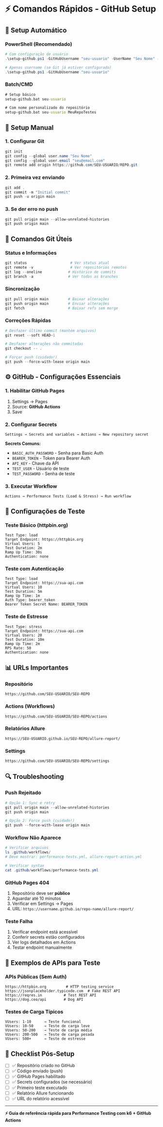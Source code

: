 # ⚡ Comandos Rápidos - GitHub Setup

## 🚀 Setup Automático

### PowerShell (Recomendado)
```powershell
# Com configuração de usuário
.\setup-github.ps1 -GitHubUsername "seu-usuario" -UserName "Seu Nome" -UserEmail "seu@email.com"

# Apenas username (se Git já estiver configurado)
.\setup-github.ps1 -GitHubUsername "seu-usuario"
```

### Batch/CMD
```cmd
# Setup básico
setup-github.bat seu-usuario

# Com nome personalizado do repositório  
setup-github.bat seu-usuario MeuRepoTestes
```

## 🔧 Setup Manual

### 1. Configurar Git
```powershell
git init
git config --global user.name "Seu Nome"
git config --global user.email "seu@email.com"
git remote add origin https://github.com/SEU-USUARIO/REPO.git
```

### 2. Primeira vez enviando
```powershell
git add .
git commit -m "Initial commit"
git push -u origin main
```

### 3. Se der erro no push
```powershell
git pull origin main --allow-unrelated-histories
git push origin main
```

## 🔄 Comandos Git Úteis

### Status e Informações
```powershell
git status                    # Ver status atual
git remote -v                 # Ver repositórios remotos
git log --oneline            # Histórico de commits
git branch -a                # Ver todas as branches
```

### Sincronização
```powershell
git pull origin main         # Baixar alterações
git push origin main         # Enviar alterações
git fetch                    # Baixar refs sem merge
```

### Correções Rápidas
```powershell
# Desfazer último commit (mantém arquivos)
git reset --soft HEAD~1

# Desfazer alterações não commitadas
git checkout -- .

# Forçar push (cuidado!)
git push --force-with-lease origin main
```

## ⚙️ GitHub - Configurações Essenciais

### 1. Habilitar GitHub Pages
1. Settings → Pages
2. Source: **GitHub Actions**
3. Save

### 2. Configurar Secrets
```
Settings → Secrets and variables → Actions → New repository secret
```

**Secrets Comuns:**
- `BASIC_AUTH_PASSWORD` - Senha para Basic Auth
- `BEARER_TOKEN` - Token para Bearer Auth  
- `API_KEY` - Chave da API
- `TEST_USER` - Usuário de teste
- `TEST_PASSWORD` - Senha de teste

### 3. Executar Workflow
```
Actions → Performance Tests (Load & Stress) → Run workflow
```

## 🎯 Configurações de Teste

### Teste Básico (httpbin.org)
```
Test Type: load
Target Endpoint: https://httpbin.org  
Virtual Users: 5
Test Duration: 2m
Ramp Up Time: 30s
Authentication: none
```

### Teste com Autenticação
```
Test Type: load
Target Endpoint: https://sua-api.com
Virtual Users: 10
Test Duration: 5m
Ramp Up Time: 1m
Auth Type: bearer_token
Bearer Token Secret Name: BEARER_TOKEN
```

### Teste de Estresse
```
Test Type: stress
Target Endpoint: https://sua-api.com
Virtual Users: 20
Test Duration: 10m  
Ramp Up Time: 2m
RPS Rate: 50
Authentication: none
```

## 📊 URLs Importantes

### Repositório
```
https://github.com/SEU-USUARIO/SEU-REPO
```

### Actions (Workflows)
```
https://github.com/SEU-USUARIO/SEU-REPO/actions
```

### Relatórios Allure
```
https://SEU-USUARIO.github.io/SEU-REPO/allure-report/
```

### Settings
```
https://github.com/SEU-USUARIO/SEU-REPO/settings
```

## 🔍 Troubleshooting

### Push Rejeitado
```powershell
# Opção 1: Sync e retry
git pull origin main --allow-unrelated-histories
git push origin main

# Opção 2: Force push (cuidado!)
git push --force-with-lease origin main
```

### Workflow Não Aparece
```powershell
# Verificar arquivos
ls .github/workflows/
# Deve mostrar: performance-tests.yml, allure-report-action.yml

# Verificar syntax
cat .github/workflows/performance-tests.yml
```

### GitHub Pages 404
1. Repositório deve ser **público**
2. Aguardar até 10 minutos  
3. Verificar em Settings → Pages
4. URL: `https://username.github.io/repo-name/allure-report/`

### Teste Falha
1. Verificar endpoint está acessível
2. Conferir secrets estão configurados
3. Ver logs detalhados em Actions
4. Testar endpoint manualmente

## 📝 Exemplos de APIs para Teste

### APIs Públicas (Sem Auth)
```
https://httpbin.org         # HTTP testing service
https://jsonplaceholder.typicode.com  # Fake REST API
https://reqres.in          # Test REST API
https://dog.ceo/api        # Dog API
```

### Testes de Carga Típicos
```
VUsers: 1-10      → Teste funcional
VUsers: 10-50     → Teste de carga leve
VUsers: 50-200    → Teste de carga média
VUsers: 200-500   → Teste de carga pesada
VUsers: 500+      → Teste de estresse
```

## 🎯 Checklist Pós-Setup

- [ ] ✅ Repositório criado no GitHub
- [ ] ✅ Código enviado (push)
- [ ] ✅ GitHub Pages habilitado
- [ ] ✅ Secrets configurados (se necessário)
- [ ] ✅ Primeiro teste executado
- [ ] ✅ Relatório Allure funcionando
- [ ] ✅ URL do relatório acessível

---
**⚡ Guia de referência rápida para Performance Testing com k6 + GitHub Actions**
